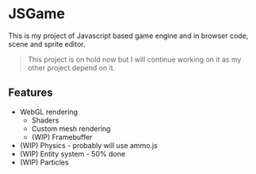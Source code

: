 # JSGame
This is my project of Javascript based game engine and in browser code, scene and sprite editor.

> This project is on hold now but I will continue working on it as my other project depend on it.

## Features

 * WebGL rendering
   * Shaders
   * Custom mesh rendering
   * (WIP) Framebuffer
 * (WIP) Physics - probably will use ammo.js
 * (WIP) Entity system - 50% done
 * (WIP) Particles
